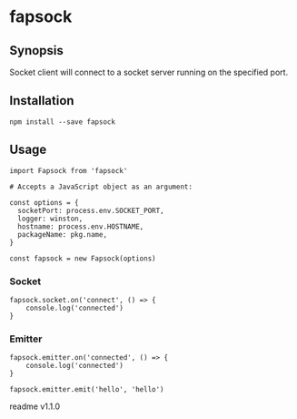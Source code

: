 # fapsock

## Synopsis

Socket client will connect to a socket server running on the specified port.

## Installation

	npm install --save fapsock

## Usage

	import Fapsock from 'fapsock'
	
	# Accepts a JavaScript object as an argument:

	const options = {
	  socketPort: process.env.SOCKET_PORT,
	  logger: winston,
	  hostname: process.env.HOSTNAME,
	  packageName: pkg.name,
	}
	
	const fapsock = new Fapsock(options)
	
### Socket

	fapsock.socket.on('connect', () => {
		console.log('connected')
	}

### Emitter

	fapsock.emitter.on('connected', () => {
		console.log('connected')
	}
	
	fapsock.emitter.emit('hello', 'hello')
	
<div class="footer">
  readme v1.1.0
</div>